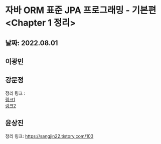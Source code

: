 # 자바 ORM 표준 JPA 프로그래밍 - 기본편 <Chapter 1 정리> 
## 날짜: 2022.08.01

## 이광민 
## 강문정
정리 링크 :<br> 
<a href="https://velog.io/@k_moonj/JPA%EC%9D%98-%EB%93%B1%EC%9E%A5-%EB%B0%B0%EA%B2%BD-feat.-%EA%B0%9D%EC%B2%B4-vs-%EA%B4%80%EA%B3%84%ED%98%95DB">링크1</a><br>
<a href="https://velog.io/@k_moonj/JPA%EB%9E%80-%EB%AC%B4%EC%97%87%EC%9D%B8%EA%B0%80">링크2</a>
## 윤상진 
정리 링크: https://sangjin22.tistory.com/103
